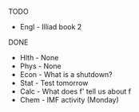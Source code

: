TODO
- Engl - Illiad book 2

DONE
- Hlth - None
- Phys - None
- Econ - What is a shutdown?
- Stat - Test tomorrow
- Calc - What does f' tell us about f
- Chem - IMF activity (Monday)

